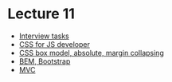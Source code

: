 <h1>
    Lecture 11
</h1>

<ul>
    <li>
        <a href="./01.md">Interview tasks</a>
    </li>
    <li>
        <a href="./02.md">CSS for JS developer</a>
    </li>
    <li>
        <a href="./03.md">CSS box model, absolute, margin collapsing</a>
    </li>
    <li>
        <a href="./04.md">BEM, Bootstrap</a>
    </li>
    <li>
        <a href="./05.md">MVC</a>
    </li>
</ul>
